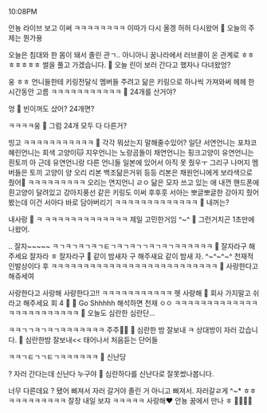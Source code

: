 10:08PM

안뇽
라이브 보고 이써
ㅋㅋㅋㅋㅋㅋㅋㅋ
이따가 다시 올겡
허허
다시왔어
🫧 오늘의 주제는 뭔가용

오늘은
침대와 한 몸이 돼서
졸린 관ㄱ.. 아니아니
꿈나라에서 러브콜이 온 관계로
ㅎㅎㅎㅎㅎㅎㅎ
썰을 풀고 가겠습니다.
🫧 오늘 린이 보러 간다고 했자나 다녀왔엉?

웅 ㅎㅎ
언니들한테
키링전달식
멤버들 주려고
닮은 키링으로
하나씩 가져와써
헤헤
한시간동안
고름
ㅋㅋㅋㅋㅋㅋㅋㅋㅋㅋㅋ
🫧 24개를 산거야?

엉
🫧 빈이꺼도 샀어? 24개면?

ㅋㅋㅋㅋ웅
🫧 그럼 24개 모두 다 다른거?

빙고
ㅋㅋㅋㅋㅋㅋㅋㅋㅋㅋㅋ
🫧 각각 뭐샀는지 말해줄수있어?
일단 서연언니는 포챠코
혜린언니는 회색 고양이🐱
지우언니는 노랑곰돌이
채연언니는 핑크고양이
유연언니는 흰토끼
아 근데
유연언니랑
다른 언니들
일본에 있어서
아직 못 줬우ㅜ
그리구
나머지 멤버들은
토끼 고양이 양 오리 리본 백조닮은거위 등등
리본은
채원언니에게
보라색으로 줬어🎀
ㅋㅋㅋㅋㅋㅋㅋㅋㅋ
오리는 연지언니
ㄹㅇ 닮은
모자 쓰고 있는 애
내껀
핸드폰에 흰고양이 달려있고
강아지풍선 같은 키링도 이써
후후훗
서아는 뽀글뽀글한 강아지 줬어
봤는데 이건 서아다
바로 담아버리기
ㅋㅋㅋㅋㅋㅋㅋㅋㅋㅋㅋㅋㅋ
🫧 내꺼는?

내사랑
🤍
ㅋ
ㅋㅋㅋㅋㅋㅋㅋㅋㅋㅋㅋㅋㅋ
제일 고민한거임
^~^
🫧 그런거치곤 1초만에 나왔어.

..
잘자~~~~~
ㅋㄱㅋㄱㅋㄱㅋㄱㅌㄱㅋㄱㅋㄱㄱㅋㄱㅋㄱㅋㅋㅋㅋㅋㅋ
🫧 잘자라구 해주세요
잘자라
ㅎ
잘자라구
🫧 같이 밤새자 구 해주새요
같이
밤새
자.
^~^~^~^
천재적인발상이다
후
ㅋㅋㅋㅋㅋㅋㅋㅋㅋㅋㅋㅋㅋㅋㅋㅋㅋㅋㅋㅋㅋㅋㅋㅋㅋㅋ
🫧 사랑한다고 해쥬세여

사랑한다고
사랑해
사랑한다고!!
ㅋㅋㅋㅋㅋㅋㅋㅋㅋㅋㅋ
헷
사랑해
🫧 회사 가지말고 쉬라고 해주세요
회
4
🍆
🐴
Go
Shhhhh
해석하면 천재 ㅇㅇ
ㅋㅋㅋㅋㅋㅋㅋㅋㅋㅋㅋㅋㅋㅋㅋㅋㅋㅋㅋㅋㅋㅋㅋㅋ
🫧 오늘도 심란한 심란단...

ㅋㅋㄱㄱㅋㄱㅋㄱㅋㅋㅋㅋㅋㅋㅋ
 주주🤍🌊 🤍
 심란한 밤
 잘보내
 ㅋ
 상대방이 자러 갔습니다.
 🫧 심란한밤 잘보내<< 태어나서 처음듣는 단어들

ㅋㅋㄱㅌㄱㄱㅌㄱㅋㅋㅋㅋㅋㅋ
🫧 신난당

?
자러 간다는데
신난다 누구야
🫧 심란하다를 신난다로 잘못썼나봅니다.

너무 다른데요
?
됐어
삐져서 자러 갈거야
졸린 거 아니고
삐져서.
자러갈ㄹ게
^~*
ㅎㅎ
ㅋㅋㅋㅋㅋㅋㅋㅋㅋ
잘장
내일 보쟈
ㅋㅋㅋㅋㅋ
사랑해❤️
안뇽
꿈에서 만나 ㅎ
🤍🤍🤍🤍






 
 

































